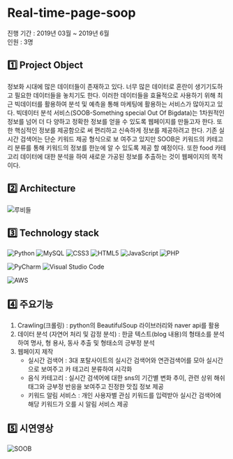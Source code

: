 # Real-time-page-soop
진행 기간 : 2019년 03월 ~ 2019년 6월   
인원 : 3명 

## 1️⃣ Project Object
정보화 시대에 많은 데이터들이 존재하고 있다. 너무 많은 데이터로 혼란이 생기기도하고 필요한 데이터들을 놓치기도 한다. 이러한 데이터들을 효율적으로 사용하기 위해 최근 빅데이터를 활용하여 분석 및 예측을 통해 마케팅에 활용하는 서비스가 많아지고 있다.
빅데이터 분석 서비스(SOOB-Something special Out Of Bigdata)는 1차원적인 정보를 넘어 더 다 양하고 정확한 정보를 얻을 수 있도록 웹페이지를 만들고자 한다. 또한 핵심적인 정보를 제공함으로 써 편리하고 신속하게 정보를 제공하려고 한다. 기존 실시간 검색어는 단순 키워드 제공 형식으로 보 여주고 있지만 SOOB은 키워드의 카테고리 분류를 통해 키워드의 정보를 한눈에 알 수 있도록 제공 할 예정이다. 또한 food 카테고리 데이터에 대한 분석을 하여 새로운 가공된 정보를 추출하는 것이 웹페이지의 목적이다.

## 2️⃣ Architecture
![루비들](https://github.com/hye-ung97/Real-time-page-soop/assets/117243197/efdec451-2138-490e-9173-823cb81fecd6)

## 3️⃣ Technology stack
![Python](https://img.shields.io/badge/python-3670A0?style=for-the-badge&logo=python&logoColor=ffdd54)
![MySQL](https://img.shields.io/badge/mysql-%2300f.svg?style=for-the-badge&logo=mysql&logoColor=white)
![CSS3](https://img.shields.io/badge/css3-%231572B6.svg?style=for-the-badge&logo=css3&logoColor=white)
![HTML5](https://img.shields.io/badge/html5-%23E34F26.svg?style=for-the-badge&logo=html5&logoColor=white)
![JavaScript](https://img.shields.io/badge/javascript-%23323330.svg?style=for-the-badge&logo=javascript&logoColor=%23F7DF1E)
![PHP](https://img.shields.io/badge/php-%23777BB4.svg?style=for-the-badge&logo=php&logoColor=white)

![PyCharm](https://img.shields.io/badge/pycharm-143?style=for-the-badge&logo=pycharm&logoColor=black&color=black&labelColor=green)
![Visual Studio Code](https://img.shields.io/badge/Visual%20Studio%20Code-0078d7.svg?style=for-the-badge&logo=visual-studio-code&logoColor=white)

![AWS](https://img.shields.io/badge/AWS-%23FF9900.svg?style=for-the-badge&logo=amazon-aws&logoColor=white)

## 4️⃣ 주요기능
1. Crawling(크롤링) : python의 BeautifulSoup 라이브러리와 naver api를 활용
2. 데이터 분석 (자연어 처리 및 감정 분석) : 한글 텍스트(blog 내용)의 형태소를 분석하여 명사, 형 용사, 동사 추출 및 형태소의 긍부정 분석
3. 웹페이지 제작
   - 실시간 검색어 : 3대 포탈사이트의 실시간 검색어와 연관검색어를 모아 실시간으로 보여주고 카 테고리 분류하여 시각화
   - 음식 카테고리 : 실시간 검색어에 대한 sns의 기간별 변화 추이, 관련 상위 해쉬태그와 긍부정 반응을 보여주고 진정한 맛집 정보 제공
   - 키워드 알림 서비스 : 개인 사용자별 관심 키워드를 입력받아 실시간 검색어에 해당 키워드가 오를 시 알림 서비스 제공

## 5️⃣ 시연영상
![SOOB](https://github.com/hye-ung97/Real-time-page-soob/blob/11d57c271f438b4f9f8ebfdf6c89c77f09636d7a/img/%EB%A3%A8%EB%B9%84%EC%8A%A4%20%EC%8B%9C%EC%97%B0%20%EC%98%81%EC%83%81.gif)



